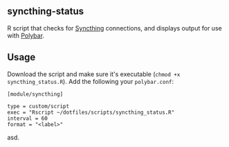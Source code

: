 ## syncthing-status

R script that checks for [Syncthing](https://syncthing.net/) connections, and displays output for use with [Polybar](https://github.com/polybar/polybar).

## Usage

Download the script and make sure it's executable (`chmod +x syncthing_status.R`). Add the following your `polybar.conf`:

```
[module/syncthing]

type = custom/script
exec = "Rscript ~/dotfiles/scripts/syncthing_status.R"
interval = 60
format = "<label>"
```

asd.
